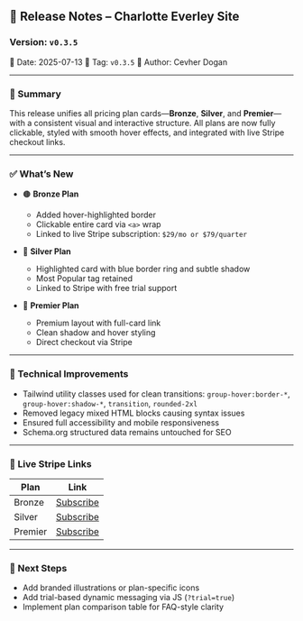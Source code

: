 ## 📝 **Release Notes – Charlotte Everley Site**

### Version: `v0.3.5`

📅 Date: 2025-07-13
🔖 Tag: `v0.3.5`
👤 Author: Cevher Dogan

---

### 🎯 Summary

This release unifies all pricing plan cards—**Bronze**, **Silver**, and **Premier**—with a consistent visual and interactive structure. All plans are now fully clickable, styled with smooth hover effects, and integrated with live Stripe checkout links.

---

### ✅ What’s New

* 🟤 **Bronze Plan**

  * Added hover-highlighted border
  * Clickable entire card via `<a>` wrap
  * Linked to live Stripe subscription: `$29/mo or $79/quarter`

* 🥈 **Silver Plan**

  * Highlighted card with blue border ring and subtle shadow
  * Most Popular tag retained
  * Linked to Stripe with free trial support

* 💎 **Premier Plan**

  * Premium layout with full-card link
  * Clean shadow and hover styling
  * Direct checkout via Stripe

---

### 🔧 Technical Improvements

* Tailwind utility classes used for clean transitions:
  `group-hover:border-*`, `group-hover:shadow-*`, `transition`, `rounded-2xl`
* Removed legacy mixed HTML blocks causing syntax issues
* Ensured full accessibility and mobile responsiveness
* Schema.org structured data remains untouched for SEO

---

### 🔗 Live Stripe Links

| Plan    | Link                                                        |
| ------- | ----------------------------------------------------------- |
| Bronze  | [Subscribe](https://buy.stripe.com/7sY9AT9xG4BH7Kf9FPfQI09) |
| Silver  | [Subscribe](https://buy.stripe.com/6oU4gzeS07NTc0v7xHfQI06) |
| Premier | [Subscribe](https://buy.stripe.com/bJe28reS03xDfcHg4dfQI07) |

---

### 📌 Next Steps

* Add branded illustrations or plan-specific icons
* Add trial-based dynamic messaging via JS (`?trial=true`)
* Implement plan comparison table for FAQ-style clarity

